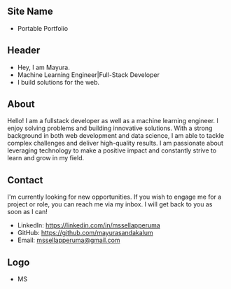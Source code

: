 ## Site Name

- Portable Portfolio

## Header
- Hey, I am Mayura.
- Machine Learning Engineer|Full-Stack Developer
- I build solutions for the web.

## About
Hello! I am a fullstack developer as well as a machine learning engineer. I enjoy solving problems and building innovative solutions. With a strong background in both web development and data science, I am able to tackle complex challenges and deliver high-quality results. I am passionate about leveraging technology to make a positive impact and constantly strive to learn and grow in my field.

## Contact
I'm currently looking for new opportunities. If you wish to engage me for a project or role, you can reach me via my inbox. I will get back to you as soon as I can!
- LinkedIn: https://linkedin.com/in/mssellapperuma
- GitHub: https://github.com/mayurasandakalum
- Email: mssellapperuma@gmail.com

## Logo
- MS
